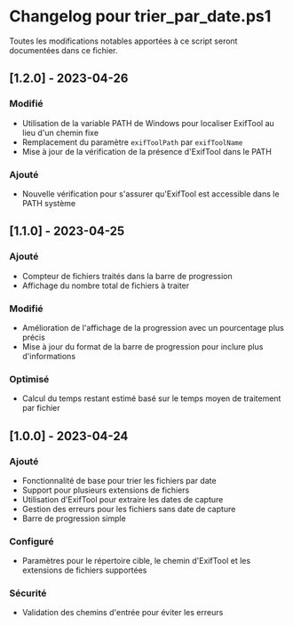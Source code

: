 # Changelog pour trier_par_date.ps1

Toutes les modifications notables apportées à ce script seront documentées dans ce fichier.

## [1.2.0] - 2023-04-26

### Modifié
- Utilisation de la variable PATH de Windows pour localiser ExifTool au lieu d'un chemin fixe
- Remplacement du paramètre `exifToolPath` par `exifToolName`
- Mise à jour de la vérification de la présence d'ExifTool dans le PATH

### Ajouté
- Nouvelle vérification pour s'assurer qu'ExifTool est accessible dans le PATH système

## [1.1.0] - 2023-04-25

### Ajouté
- Compteur de fichiers traités dans la barre de progression
- Affichage du nombre total de fichiers à traiter

### Modifié
- Amélioration de l'affichage de la progression avec un pourcentage plus précis
- Mise à jour du format de la barre de progression pour inclure plus d'informations

### Optimisé
- Calcul du temps restant estimé basé sur le temps moyen de traitement par fichier

## [1.0.0] - 2023-04-24

### Ajouté
- Fonctionnalité de base pour trier les fichiers par date
- Support pour plusieurs extensions de fichiers
- Utilisation d'ExifTool pour extraire les dates de capture
- Gestion des erreurs pour les fichiers sans date de capture
- Barre de progression simple

### Configuré
- Paramètres pour le répertoire cible, le chemin d'ExifTool et les extensions de fichiers supportées

### Sécurité
- Validation des chemins d'entrée pour éviter les erreurs